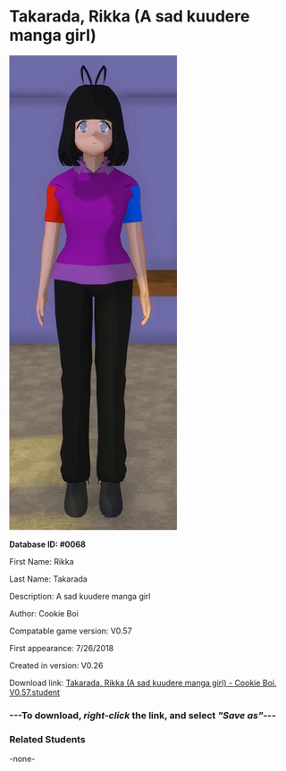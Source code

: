 # Takarada, Rikka (A sad kuudere manga girl)

<img src="../../Files/Images/Takarada, Rikka (A sad kuudere manga girl).png" title="Takarada, Rikka (A sad kuudere manga girl) - Cookie Boi, V0.57">

**Database ID: #0068**

First Name: Rikka

Last Name: Takarada

Description: A sad kuudere manga girl

Author: Cookie Boi

Compatable game version: V0.57

First appearance: 7/26/2018

Created in version: V0.26

Download link: <a href="https://raw.githubusercontent.com/Arbiter1223/Daigaku-Gurashi-Custom-Students/master/Files/Student%20Files/Takarada%2C%20Rikka%20(A%20sad%20kuudere%20manga%20girl)%20-%20Cookie%20Boi%2C%20V0.57.student">Takarada, Rikka (A sad kuudere manga girl) - Cookie Boi, V0.57.student</a>

### ---**To download, _right-click_ the link, and select _"Save as"_**---

### Related Students

-none-
